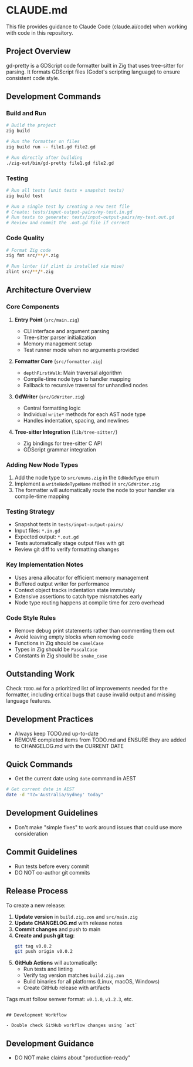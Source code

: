 # CLAUDE.md

This file provides guidance to Claude Code (claude.ai/code) when working with code in this repository.

## Project Overview

gd-pretty is a GDScript code formatter built in Zig that uses tree-sitter for parsing. It formats GDScript files (Godot's scripting language) to ensure consistent code style.

## Development Commands

### Build and Run
```bash
# Build the project
zig build

# Run the formatter on files
zig build run -- file1.gd file2.gd

# Run directly after building
./zig-out/bin/gd-pretty file1.gd file2.gd
```

### Testing
```bash
# Run all tests (unit tests + snapshot tests)
zig build test

# Run a single test by creating a new test file
# Create: tests/input-output-pairs/my-test.in.gd
# Run tests to generate: tests/input-output-pairs/my-test.out.gd
# Review and commit the .out.gd file if correct
```

### Code Quality
```bash
# Format Zig code
zig fmt src/**/*.zig

# Run linter (if zlint is installed via mise)
zlint src/**/*.zig
```

## Architecture Overview

### Core Components

1. **Entry Point** (`src/main.zig`)
   - CLI interface and argument parsing
   - Tree-sitter parser initialization
   - Memory management setup
   - Test runner mode when no arguments provided

2. **Formatter Core** (`src/formatter.zig`)
   - `depthFirstWalk`: Main traversal algorithm
   - Compile-time node type to handler mapping
   - Fallback to recursive traversal for unhandled nodes

3. **GdWriter** (`src/GdWriter.zig`)
   - Central formatting logic
   - Individual `write*` methods for each AST node type
   - Handles indentation, spacing, and newlines

4. **Tree-sitter Integration** (`lib/tree-sitter/`)
   - Zig bindings for tree-sitter C API
   - GDScript grammar integration

### Adding New Node Types

1. Add the node type to `src/enums.zig` in the `GdNodeType` enum
2. Implement a `writeNodeTypeName` method in `src/GdWriter.zig`
3. The formatter will automatically route the node to your handler via compile-time mapping

### Testing Strategy

- Snapshot tests in `tests/input-output-pairs/`
- Input files: `*.in.gd`
- Expected output: `*.out.gd`
- Tests automatically stage output files with git
- Review git diff to verify formatting changes

### Key Implementation Notes

- Uses arena allocator for efficient memory management
- Buffered output writer for performance
- Context object tracks indentation state immutably
- Extensive assertions to catch type mismatches early
- Node type routing happens at compile time for zero overhead

### Code Style Rules

- Remove debug print statements rather than commenting them out
- Avoid leaving empty blocks when removing code
- Functions in Zig should be `camelCase`
- Types in Zig should be `PascalCase`
- Constants in Zig should be `snake_case`

## Outstanding Work

Check `TODO.md` for a prioritized list of improvements needed for the formatter, including critical bugs that cause invalid output and missing language features.

## Development Practices

- Always keep TODO.md up-to-date
- REMOVE completed items from TODO.md and ENSURE they are added to CHANGELOG.md with the CURRENT DATE

## Quick Commands

- Get the current date using `date` command in AEST
```bash
# Get current date in AEST
date -d "TZ='Australia/Sydney' today"
```

## Development Guidelines

- Don't make "simple fixes" to work around issues that could use more consideration

## Commit Guidelines

- Run tests before every commit
- DO NOT co-author git commits

## Release Process

To create a new release:

1. **Update version** in `build.zig.zon` and `src/main.zig`
2. **Update CHANGELOG.md** with release notes
3. **Commit changes** and push to main
4. **Create and push git tag**:
   ```bash
   git tag v0.0.2
   git push origin v0.0.2
   ```
5. **GitHub Actions** will automatically:
   - Run tests and linting
   - Verify tag version matches `build.zig.zon`
   - Build binaries for all platforms (Linux, macOS, Windows)
   - Create GitHub release with artifacts

Tags must follow semver format: `v0.1.0`, `v1.2.3`, etc.
```

## Development Workflow

- Double check GitHub workflow changes using `act`
```

## Development Guidance

- DO NOT make claims about "production-ready"

```